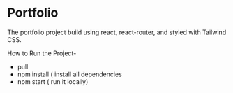 # Portfolio
The portfolio project build using react, react-router, and styled with Tailwind CSS.

How to Run the Project-
  - pull
  - npm install ( install all dependencies
  - npm start ( run it locally)
